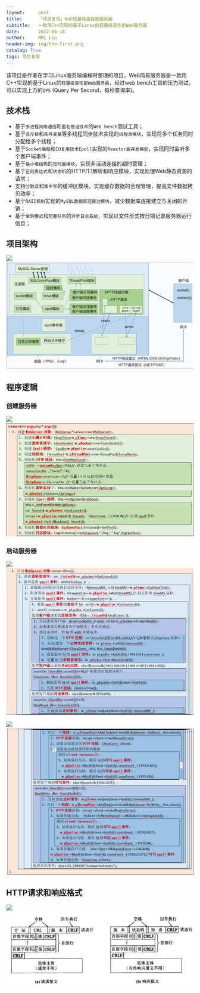 ```yaml
---
layout:     post
title:      「项目复现」Web轻量级高性能服务器
subtitle:   一款用C++实现的基于Linux的轻量级高性能Web服务器
date:       2022-06-18
author:     MRL Liu
header-img: img/the-first.png
catalog: True
tags: 项目复现
---
```


​	 	  该项目是作者在学习Linux服务端编程时整理的项目，Web简易服务器是一款用C++实现的基于Linux的`轻量级高性能Web服务器`，经过web bench工具的压力测试，可以实现上万的`QPS` (Query Per Second，每秒查询率)。

## 技术栈

* 基于`多进程网络通信`和`匿名管道技术`的`Web bench`测试工具；
* 基于`互斥锁`和`条件变量`等多线程同步技术实现的`线程池模块`，实现将多个任务同时分配给多个线程；
* 基于`Socket编程`和`IO复用技术Epoll`实现的`Reactor高并发模型`，实现同时监听多个客户端事件；
* 基于`最小堆结构`的`定时器模块`，实现非活动连接的超时管理；
* 基于`正则表达式`和`状态机`的HTTP/1.1解析和响应模块，实现处理Web静态资源的请求；
* 支持`分散读`和`集中写`的缓冲区模块，实现缓存数据的合理管理，提高文件数据拷贝效率；
* 基于`RAII机制`实现的`MySQL数据库连接池模块`，减少数据库连接建立与关闭的开销；
* 基于`单例模式`和`阻塞队列`的`异步日志系统`，实现以文件形式按日期记录服务器运行信息；

## 项目架构

![]({{site.baseurl}}/img-post/项目背景/【学习项目】Web简易服务器项目/Web服务器模块关系.png)
![img](../img-post/项目背景/【学习项目】Web简易服务器项目/Web服务器模块关系.png)

## 程序逻辑

### 创建服务器

![]({{site.baseurl}}/img-post/项目背景/【学习项目】Web简易服务器项目/创建对象.png)
![img](../img-post/项目背景/【学习项目】Web简易服务器项目/创建对象.png)

### 启动服务器

![]({{site.baseurl}}/img-post/项目背景/【学习项目】Web简易服务器项目/启动服务器（一）.png)
![img](../img-post/项目背景/【学习项目】Web简易服务器项目/启动服务器（一）.png)

![]({{site.baseurl}}/img-post/项目背景/【学习项目】Web简易服务器项目/启动服务器（二）.png)
![img](../img-post/项目背景/【学习项目】Web简易服务器项目/启动服务器（二）.png)

## HTTP请求和响应格式

![]({{site.baseurl}}/img-post/项目背景/【学习项目】Web简易服务器项目/请求报文和响应报文.png)
![img](../img-post/项目背景/【学习项目】Web简易服务器项目/请求报文和响应报文.png)
